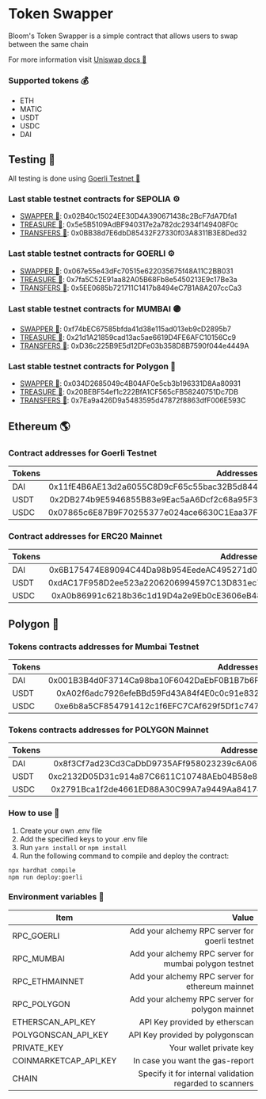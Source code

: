 # Token Swapper

Bloom's Token Swapper is a simple contract that allows users to swap between the same chain

For more information visit [Uniswap docs 🦄](https://docs.uniswap.org/)

### Supported tokens 💰

-   ETH
-   MATIC
-   USDT
-   USDC
-   DAI

## Testing 🧪

All testing is done using [Goerli Testnet 🔗](https://goerli.etherscan.io/)

### Last stable testnet contracts for SEPOLIA ⚙️

-   [SWAPPER 🔄](https://sepolia.etherscan.io/address/0x02B40c15024EE30D4A390671438c2BcF7dA7Dfa1): 0x02B40c15024EE30D4A390671438c2BcF7dA7Dfa1
-   [TREASURE 🤑](https://sepolia.etherscan.io/address/0x5e5B5109AdBF940317e2a782dc2934f149408F0c): 0x5e5B5109AdBF940317e2a782dc2934f149408F0c
-   [TRANSFERS 💸](https://sepolia.etherscan.io/address/0x0BB38d7E6dbD85432F27330f03A8311B3E8Ded32): 0x0BB38d7E6dbD85432F27330f03A8311B3E8Ded32

### Last stable testnet contracts for GOERLI ⚙️

-   [SWAPPER 🔄](https://goerli.etherscan.io/address/0x067e55e43dFc70515e622035675f48A11C2BB031): 0x067e55e43dFc70515e622035675f48A11C2BB031
-   [TREASURE 🤑](https://goerli.etherscan.io/address/0x7fa5C52E91aa82A05B68Fb8e5450213E9c17Be3a): 0x7fa5C52E91aa82A05B68Fb8e5450213E9c17Be3a
-   [TRANSFERS 💸](https://goerli.etherscan.io/address/0x5EE0685b721711C1417b8494eC7B1A8A207ccCa3): 0x5EE0685b721711C1417b8494eC7B1A8A207ccCa3

### Last stable testnet contracts for MUMBAI 🟣

-   [SWAPPER 🔄](https://mumbai.polygonscan.com/address/0xf74bEC67585bfda41d38e115ad013eb9cD2895b7): 0xf74bEC67585bfda41d38e115ad013eb9cD2895b7
-   [TREASURE 🤑](https://mumbai.polygonscan.com/address/0x21d1A21859cad13ac5ae6619D4FE6AFC10156Cc9): 0x21d1A21859cad13ac5ae6619D4FE6AFC10156Cc9
-   [TRANSFERS 💸](https://mumbai.polygonscan.com/address/0xD36c225B9E5d12DFe03b358D8B7590f044e4449A): 0xD36c225B9E5d12DFe03b358D8B7590f044e4449A

### Last stable testnet contracts for Polygon 🔮

-   [SWAPPER 🔄](https://polygonscan.com/address/0x034D2685049c4B04AF0e5cb3b196331D8Aa80931): 0x034D2685049c4B04AF0e5cb3b196331D8Aa80931
-   [TREASURE 🤑](https://polygonscan.com/address/0x20BEBF54ef1c222BfA1CF565cFB58240751Dc7DB): 0x20BEBF54ef1c222BfA1CF565cFB58240751Dc7DB
-   [TRANSFERS 💸](https://polygonscan.com/address/0x7Ea9a426D9a5483595d47872f8863dfF006E593C): 0x7Ea9a426D9a5483595d47872f8863dfF006E593C

## Ethereum 🌎

### Contract addresses for Goerli Testnet

| Tokens |                                  Addresses |
| ------ | -----------------------------------------: |
| DAI    | 0x11fE4B6AE13d2a6055C8D9cF65c55bac32B5d844 |
| USDT   | 0x2DB274b9E5946855B83e9Eac5aA6Dcf2c68a95F3 |
| USDC   | 0x07865c6E87B9F70255377e024ace6630C1Eaa37F |

### Contract addresses for ERC20 Mainnet

| Tokens |                                  Addresses |
| ------ | -----------------------------------------: |
| DAI    | 0x6B175474E89094C44Da98b954EedeAC495271d0F |
| USDT   | 0xdAC17F958D2ee523a2206206994597C13D831ec7 |
| USDC   | 0xA0b86991c6218b36c1d19D4a2e9Eb0cE3606eB48 |

## Polygon 🔮

### Tokens contracts addresses for Mumbai Testnet

| Tokens |                                  Addresses |
| ------ | -----------------------------------------: |
| DAI    | 0x001B3B4d0F3714Ca98ba10F6042DaEbF0B1B7b6F |
| USDT   | 0xA02f6adc7926efeBBd59Fd43A84f4E0c0c91e832 |
| USDC   | 0xe6b8a5CF854791412c1f6EFC7CAf629f5Df1c747 |

### Tokens contracts addresses for POLYGON Mainnet

| Tokens |                                  Addresses |
| ------ | -----------------------------------------: |
| DAI    | 0x8f3Cf7ad23Cd3CaDbD9735AFf958023239c6A063 |
| USDT   | 0xc2132D05D31c914a87C6611C10748AEb04B58e8F |
| USDC   | 0x2791Bca1f2de4661ED88A30C99A7a9449Aa84174 |

### How to use 🤔

1.  Create your own .env file
2.  Add the specified keys to your .env file
3.  Run `yarn install` or `npm install`
4.  Run the following command to compile and deploy the contract:

```shell
npx hardhat compile
npm run deploy:goerli
```

### Environment variables 📝

| Item                  |                                                   Value |
| --------------------- | ------------------------------------------------------: |
| RPC_GOERLI            |          Add your alchemy RPC server for goerli testnet |
| RPC_MUMBAI            |  Add your alchemy RPC server for mumbai polygon testnet |
| RPC_ETHMAINNET        |        Add your alchemy RPC server for ethereum mainnet |
| RPC_POLYGON           |         Add your alchemy RPC server for polygon mainnet |
| ETHERSCAN_API_KEY     |                           API Key provided by etherscan |
| POLYGONSCAN_API_KEY   |                         API Key provided by polygonscan |
| PRIVATE_KEY           |                                 Your wallet private key |
| COINMARKETCAP_API_KEY |                         In case you want the gas-report |
| CHAIN                 | Specify it for internal validation regarded to scanners |
